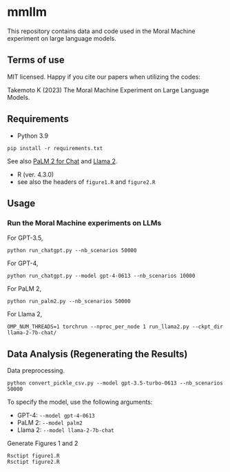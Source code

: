 # mmllm

This repository contains data and code used in the Moral Machine experiment on large language models.

## Terms of use

MIT licensed. Happy if you cite our papers when utilizing the codes:

Takemoto K (2023) The Moral Machine Experiment on Large Language Models.

## Requirements
* Python 3.9
```
pip install -r requirements.txt
```
See also [PaLM 2 for Chat](https://console.cloud.google.com/vertex-ai/publishers/google/model-garden/chat-bison?hl=ja&project=palm2api) and [Llama 2](https://github.com/facebookresearch/llama).
* R (ver. 4.3.0)
* see also the headers of `figure1.R` and `figure2.R`

## Usage
### Run the Moral Machine experiments on LLMs
For GPT-3.5,
```
python run_chatgpt.py --nb_scenarios 50000
```

For GPT-4,
```
python run_chatgpt.py --model gpt-4-0613 --nb_scenarios 10000
```

For PaLM 2,
```
python run_palm2.py --nb_scenarios 50000
```

For Llama 2,
```
OMP_NUM_THREADS=1 torchrun --nproc_per_node 1 run_llama2.py --ckpt_dir llama-2-7b-chat/
```

## Data Analysis (Regenerating the Results)
Data preprocessing.
```
python convert_pickle_csv.py --model gpt-3.5-turbo-0613 --nb_scenarios 50000
```
To specify the model, use the following arguments:
* GPT-4: `--model gpt-4-0613`
* PaLM 2: `--model palm2`
* Llama 2: `--model llama-2-7b-chat`

Generate Figures 1 and 2
```
Rsctipt figure1.R
Rsctipt figure2.R
```

